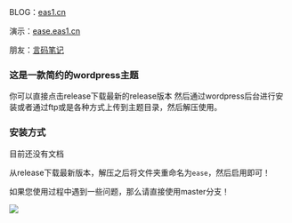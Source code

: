 BLOG：[eas1.cn](https://eas1.cn)

演示：[ease.eas1.cn](https://ease.eas1.cn)

朋友：[言码笔记](https://blog.yanqingshan.com/)

### 这是一款简约的wordpress主题
你可以直接点击release下载最新的release版本
然后通过wordpress后台进行安装或者通过ftp或是各种方式上传到主题目录，然后解压使用。
### 安装方式

目前还没有文档

从release下载最新版本，解压之后将文件夹重命名为`ease`，然后启用即可！

如果您使用过程中遇到一些问题，那么请直接使用master分支！

[![](https://img.shields.io/github/license/kaygb/kaygb)](https://github.com/kaygb/ease/blob/master/LICENSE)
